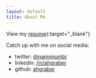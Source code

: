 ```yaml
---
layout: default
title: About Me
---
```


View my [resume](resume){:target="_blank"}  

Catch up with me on social media:
* twitter: [@namnnumbr](https://twitter.com/namnnumbr)
* linkedin: [/in/ahgraber](https://linkedin.com/in/ahgraber)
* github: [ahgraber](https://github.com/ahgraber)
